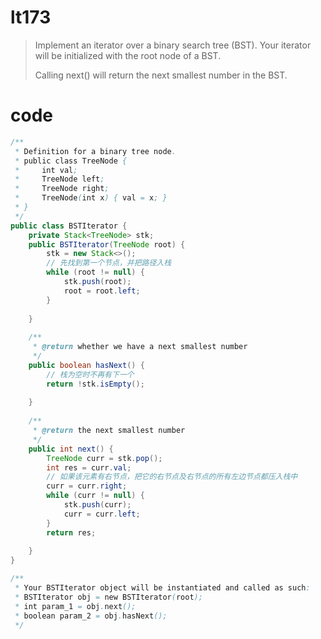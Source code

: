 # lt173
>Implement an iterator over a binary search tree (BST). Your iterator will be initialized with the root node of a BST.
>
>Calling next() will return the next smallest number in the BST.

# code
```Java
/**
 * Definition for a binary tree node.
 * public class TreeNode {
 *     int val;
 *     TreeNode left;
 *     TreeNode right;
 *     TreeNode(int x) { val = x; }
 * }
 */
public class BSTIterator {
	private Stack<TreeNode> stk;
	public BSTIterator(TreeNode root) {
		stk = new Stack<>();
		// 先找到第一个节点，并把路径入栈
		while (root != null) {
			stk.push(root);
			root = root.left;
		}
 
	}
 
	/**
	 * @return whether we have a next smallest number
	 */
	public boolean hasNext() {
		// 栈为空时不再有下一个
		return !stk.isEmpty();
 
	}
 
	/**
	 * @return the next smallest number
	 */
	public int next() {
		TreeNode curr = stk.pop();
		int res = curr.val;
		// 如果该元素有右节点，把它的右节点及右节点的所有左边节点都压入栈中
		curr = curr.right;
		while (curr != null) {
			stk.push(curr);
			curr = curr.left;
		}
		return res;
 
	}
}

/**
 * Your BSTIterator object will be instantiated and called as such:
 * BSTIterator obj = new BSTIterator(root);
 * int param_1 = obj.next();
 * boolean param_2 = obj.hasNext();
 */
```